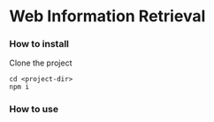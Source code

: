 # Web Information Retrieval

### How to install 

Clone the project

```
cd <project-dir>
npm i
```

### How to use
